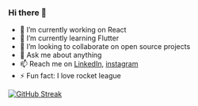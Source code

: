 ### Hi there 👋


- 🔭 I’m currently working on React
- 🌱 I’m currently learning Flutter
- 👯 I’m looking to collaborate on open source projects
- 💬 Ask me about anything
- 📫 Reach me on [LinkedIn](https://www.linkedin.com/in/nirmit-jatana/), [instagram](https://www.instagram.com/nirmit.j12/)
- ⚡ Fun fact: I love rocket league

[![GitHub Streak](http://github-readme-streak-stats.herokuapp.com?user=Nirmitjatana&theme=synthwave&hide_border=true)](https://git.io/streak-stats)

